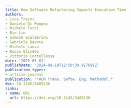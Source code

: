 ```yaml
---
title: How Software Refactoring Impacts Execution Time
authors:
- Luca Traini
- Daniele Di Pompeo
- Michele Tucci
- Bin Lin
- Simone Scalabrino
- Gabriele Bavota
- Michele Lanza
- Rocco Oliveto
- Vittorio Cortellessa
date: '2022-01-01'
publishDate: '2024-09-19T12:50:39.917691Z'
publication_types:
- article-journal
publication: '*ACM Trans. Softw. Eng. Methodol.*'
doi: 10.1145/3485136
links:
- name: URL
  url: https://doi.org/10.1145/3485136
---
```

